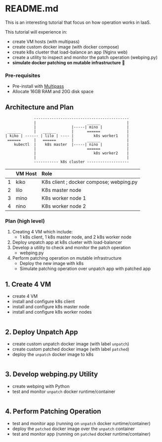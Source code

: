 # README.md
This is an interesting tutorial that focus on how operation works in IaaS.  

This tutorial will experience in:
- create VM hosts (with multipass)
- create custom docker image (with docker compose)
- create k8s clueter that load-balance an app (Nginx web)
- create a utility to inspect and monitor the patch operation (webping.py)
- **simulate docker patching on mutable infrastructure** :sparkler: 

### Pre-requisites
- Pre-install with [Multipass](https://multipass.run/install)
- Allocate 16GB RAM and 20G disk space

## Architecture and Plan
```
             -------------------------------------------
             |                       ______            |
             |                |-----| mino |           |
 ______      |   ______       |      ======            |
| kiko | ------ | lilo | ---- |         k8s worker1    |
 ======      |   ======       |      ______            |
    kubectl  |    k8s master  |-----| nino |           |
             |                       ======            |
             |                          k8s worker2    |
             |                                         | 
             ----------- k8s cluster -------------------

```

|     | VM Host | Role                                    |
| --: | :------ | :-------------------------------------- |
| 1   | kiko    | K8s client ; docker compose; webping.py |
| 2   | lilo    | K8s master node                         |
| 3   | mino    | K8s worker node 1                       |
| 4   | nino    | K8s worker node 2                       |


### Plan (high level) 
1. Creating 4 VM which include: 
   - 1 k8s client, 1 k8s master node, and 2 k8s worker node
2. Deploy unpatch app at k8s clueter with load-balancer
3. Develop a utility to check and monitor the patch operation
   - webping.py
4. Perform patching operation on mutable infrastructure
   - Deploy the new image with k8s
   - Simulate patching operation over unpatch app with patched app

## 1. Create 4 VM
- create 4 VM
- install and configure k8s client
- install and configure k8s master node
- install and configure k8s worker nodes
```console

```


## 2. Deploy Unpatch App
- create custom unpatch docker image (with label `unpatch`)
- create custom patched docker image (with label `patched`)
- deploy the `unpatch` docker image to k8s
```console

```


## 3. Develop webping.py Utility
- create webping with Python
- test and monitor `unpatch` docker runtime/container
```console

```


## 4. Perform Patching Operation
- test and monitor app (running on `unpatch` docker runtime/container)
- deploy the `patched` docker image over the `unpatch` container
- test and monitor app (running on `patched` docker runtime/container)
```console

```



